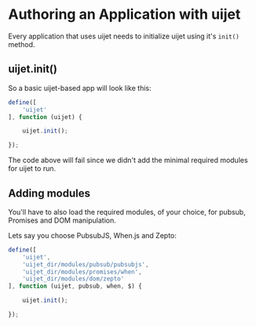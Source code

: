# Authoring an Application with uijet

Every application that uses uijet needs to initialize uijet using it's `init()` method.

## uijet.init()

So a basic uijet-based app will look like this:

```javascript
define([
    'uijet'
], function (uijet) {

    uijet.init();

});
```

The code above will fail since we didn't add the minimal required modules for uijet to run.

## Adding modules

You'll have to also load the required modules, of your choice, for pubsub, Promises
and DOM manipulation.

Lets say you choose PubsubJS, When.js and Zepto:

```javascript
define([
    'uijet',
    'uijet_dir/modules/pubsub/pubsubjs',
    'uijet_dir/modules/promises/when',
    'uijet_dir/modules/dom/zepto'
], function (uijet, pubsub, when, $) {

    uijet.init();

});
```

